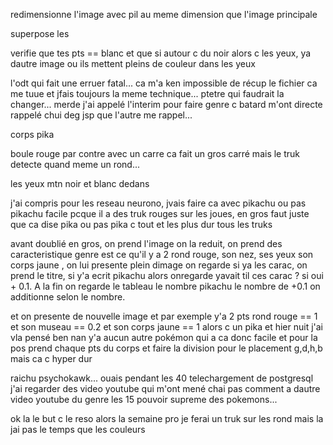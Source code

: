 redimensionne l'image avec pil au meme dimension que l'image principale

superpose les

verifie que tes pts == blanc et que si autour c du noir alors c les yeux, ya dautre image ou ils mettent pleins de couleur dans les yeux

l'odt qui fait une erruer fatal... ca m'a ken impossible de récup le fichier ca me tuue et jfais toujours la meme technique... ptetre qui faudrait la changer... merde j'ai appelé l'interim pour faire genre c batard m'ont directe rappelé chui deg jsp que l'autre me rappel...


corps pika

boule rouge par contre avec un carre ca fait un gros carré mais le truk detecte quand meme un rond...

les yeux mtn noir et blanc dedans


j'ai compris pour les reseau neurono, jvais faire ca avec pikachu ou pas pikachu facile pcque il a des truk rouges sur les joues, en gros faut juste que ca dise pika ou pas pika c tout et les plus dur tous les truks


avant doublié en gros, on prend l'image on la reduit, on prend des caracteristique genre est ce qu'il y a 2 rond rouge, son nez, ses yeux  son corps jaune , on lui presente plein dimage on regarde si ya les carac, on prend le titre, si y'a ecrit pikachu alors onregarde yavait til ces carac ? si oui + 0.1. A la fin on regarde le tableau le nombre pikachu le nombre de +0.1 on additionne selon le nombre.

et on presente de nouvelle image et par exemple y'a 2 pts rond rouge == 1 et son museau == 0.2 et son corps jaune == 1 alors c un pika et hier nuit j'ai vla pensé ben nan y'a aucun autre pokémon qui a ca donc facile et pour la pos prend chaque pts du corps et faire la division pour le placement g,d,h,b mais ca c hyper dur

raichu psychokawk... ouais pendant les 40 telechargement de postgresql j'ai regarder des video youtube qui m'ont mené chai pas comment a dautre video youtube du genre les 15 pouvoir supreme des pokemons...

ok la le but c le reso alors la semaine pro je ferai un truk sur les rond mais la jai pas le temps que les couleurs
